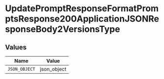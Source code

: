 # UpdatePromptResponseFormatPromptsResponse200ApplicationJSONResponseBody2VersionsType


## Values

| Name          | Value         |
| ------------- | ------------- |
| `JSON_OBJECT` | json_object   |
